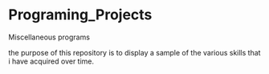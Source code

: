 # Programing_Projects
Miscellaneous programs 

the purpose of this repository is to display a sample of the various skills that i have acquired over time. 
